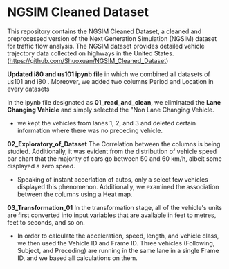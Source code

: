 # NGSIM Cleaned Dataset

This repository contains the NGSIM Cleaned Dataset, a cleaned and preprocessed version of the Next Generation Simulation (NGSIM) dataset for traffic flow analysis. The NGSIM dataset provides detailed vehicle trajectory data collected on highways in the United States. (https://github.com/Shuoxuan/NGSIM_Cleaned_Dataset)

**Updated i80 and us101 ipynb file** in which we combined all datasets of us101 and i80 . Moreover, we added two columns Period and Location in every datasets 

In the ipynb file designated as **01_read_and_clean**, we eliminated the **Lane Changing Vehicle** and simply selected the "Non Lane Changing Vehicle.
- we kept the vehicles from lanes 1, 2, and 3 and deleted certain information where there was no preceding vehicle. 

**02_Exploratory_of_Dataset** The Correlation between the columns is being studied. Additionally, it was evident from the distribution of vehicle speed bar chart that the majority of cars go between 50 and 60 km/h, albeit some displayed a zero speed. 
- Speaking of instant accerlation of autos, only a select few vehicles displayed this phenomenon. Additionally, we examined the association between the columns using a Heat map. 

**03_Transformation_01**  In the transformation stage, all of the vehicle's units are first converted into input variables that are available in feet to metres, feet to seconds, and so on. 
- In order to calculate the acceleration, speed, length, and vehicle class, we then used the Vehicle ID and Frame ID. Three vehicles (Following, Subject, and Preceding) are running in the same lane in a single Frame 
  ID, and we based all calculations on them. 
